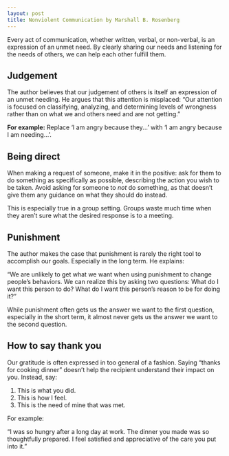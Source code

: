 ```yaml
---
layout: post
title: Nonviolent Communication by Marshall B. Rosenberg
---
```


Every act of communication, whether written, verbal, or non-verbal, is an expression of an unmet need. By clearly sharing our needs and listening for the needs of others, we can help each other fulfill them.

## Judgement

The author believes that our judgement of others is itself an expression of an unmet needing. He argues that this attention is misplaced: “Our attention is focused on classifying, analyzing, and determining levels of wrongness rather than on what we and others need and are not getting.”

**For example:** Replace ‘I am angry because they...’ with ‘I am angry because I am needing...’.

## Being direct

When making a request of someone, make it in the positive: ask for them to do something as specifically as possible, describing the action you wish to be taken. Avoid asking for someone to _not_ do something, as that doesn’t give them any guidance on what they should do instead.

This is especially true in a group setting. Groups waste much time when they aren’t sure what the desired response is to a meeting.

## Punishment

The author makes the case that punishment is rarely the right tool to accomplish our goals. Especially in the long term. He explains:

“We are unlikely to get what we want when using punishment to change people’s behaviors. We can realize this by asking two questions: What do I want this person to do? What do I want this person’s reason to be for doing it?”

While punishment often gets us the answer we want to the first question, especially in the short term, it almost never gets us the answer we want to the second question.

## How to say thank you

Our gratitude is often expressed in too general of a fashion. Saying “thanks for cooking dinner” doesn’t help the recipient understand their impact on you. Instead, say:

1) This is what you did.
2) This is how I feel.
3) This is the need of mine that was met.

For example:

“I was so hungry after a long day at work. The dinner you made was so thoughtfully prepared. I feel satisfied and appreciative of the care you put into it.”
